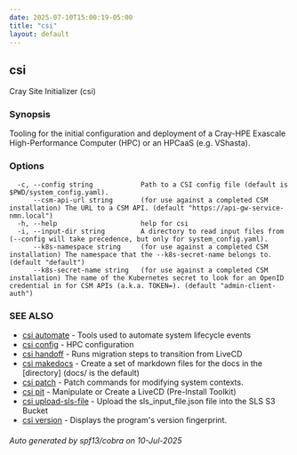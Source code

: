 ```yaml
---
date: 2025-07-10T15:00:19-05:00
title: "csi"
layout: default
---
```

## csi

Cray Site Initializer (csi)

### Synopsis


Tooling for the initial configuration and deployment of a Cray-HPE
Exascale High-Performance Computer (HPC) or an HPCaaS (e.g. VShasta).


### Options

```
  -c, --config string            Path to a CSI config file (default is $PWD/system_config.yaml).
      --csm-api-url string       (for use against a completed CSM installation) The URL to a CSM API. (default "https://api-gw-service-nmn.local")
  -h, --help                     help for csi
  -i, --input-dir string         A directory to read input files from (--config will take precedence, but only for system_config.yaml).
      --k8s-namespace string     (for use against a completed CSM installation) The namespace that the --k8s-secret-name belongs to. (default "default")
      --k8s-secret-name string   (for use against a completed CSM installation) The name of the Kubernetes secret to look for an OpenID credential in for CSM APIs (a.k.a. TOKEN=). (default "admin-client-auth")
```

### SEE ALSO

* [csi automate](/commands/csi_automate/)	 - Tools used to automate system lifecycle events
* [csi config](/commands/csi_config/)	 - HPC configuration
* [csi handoff](/commands/csi_handoff/)	 - Runs migration steps to transition from LiveCD
* [csi makedocs](/commands/csi_makedocs/)	 - Create a set of markdown files for the docs in the [directory] (docs/ is the default)
* [csi patch](/commands/csi_patch/)	 - Patch commands for modifying system contexts.
* [csi pit](/commands/csi_pit/)	 - Manipulate or Create a LiveCD (Pre-Install Toolkit)
* [csi upload-sls-file](/commands/csi_upload-sls-file/)	 - Upload the sls_input_file.json file into the SLS S3 Bucket
* [csi version](/commands/csi_version/)	 - Displays the program's version fingerprint.

###### Auto generated by spf13/cobra on 10-Jul-2025
